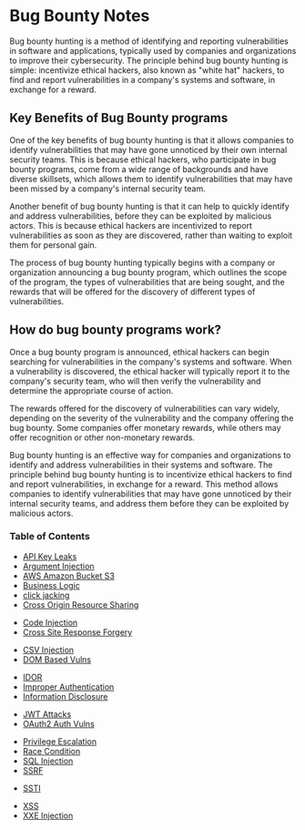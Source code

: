# Bug Bounty Notes

Bug bounty hunting is a method of identifying and reporting vulnerabilities in software and applications, typically used by companies and organizations to improve their cybersecurity. The principle behind bug bounty hunting is simple: incentivize ethical hackers, also known as "white hat" hackers, to find and report vulnerabilities in a company's systems and software, in exchange for a reward.

## Key Benefits of Bug Bounty programs

One of the key benefits of bug bounty hunting is that it allows companies to identify vulnerabilities that may have gone unnoticed by their own internal security teams. This is because ethical hackers, who participate in bug bounty programs, come from a wide range of backgrounds and have diverse skillsets, which allows them to identify vulnerabilities that may have been missed by a company's internal security team.

Another benefit of bug bounty hunting is that it can help to quickly identify and address vulnerabilities, before they can be exploited by malicious actors. This is because ethical hackers are incentivized to report vulnerabilities as soon as they are discovered, rather than waiting to exploit them for personal gain.

The process of bug bounty hunting typically begins with a company or organization announcing a bug bounty program, which outlines the scope of the program, the types of vulnerabilities that are being sought, and the rewards that will be offered for the discovery of different types of vulnerabilities.

## How do bug bounty programs work?

Once a bug bounty program is announced, ethical hackers can begin searching for vulnerabilities in the company's systems and software. When a vulnerability is discovered, the ethical hacker will typically report it to the company's security team, who will then verify the vulnerability and determine the appropriate course of action.

The rewards offered for the discovery of vulnerabilities can vary widely, depending on the severity of the vulnerability and the company offering the bug bounty. Some companies offer monetary rewards, while others may offer recognition or other non-monetary rewards.

Bug bounty hunting is an effective way for companies and organizations to identify and address vulnerabilities in their systems and software. The principle behind bug bounty hunting is to incentivize ethical hackers to find and report vulnerabilities, in exchange for a reward. This method allows companies to identify vulnerabilities that may have gone unnoticed by their internal security teams, and address them before they can be exploited by malicious actors.

### Table of Contents
* [API Key Leaks](https://github.com/rcallaby/Hacking-Study-Guide/blob/main/Bug-Bounty/API%20Key%20Leaks/apikey.md)
* [Argument Injection](https://github.com/rcallaby/Hacking-Study-Guide/blob/main/Bug-Bounty/Argument%20Injection/argument.md)
* [AWS Amazon Bucket S3](https://github.com/rcallaby/Hacking-Study-Guide/blob/main/Bug-Bounty/AWS%20Amazon%20Bucket%20S3/AWSBucket.md)
* [Business Logic](https://github.com/rcallaby/Hacking-Study-Guide/blob/main/Bug-Bounty/Business%20Logic/businesslogic.md)
* [click jacking](https://github.com/rcallaby/Hacking-Study-Guide/blob/main/Bug-Bounty/ClickJacking/clickjacking.md)
* [Cross Origin Resource Sharing](https://github.com/rcallaby/Hacking-Study-Guide/blob/main/Bug-Bounty/Cross%20Origin%20Resource%20Sharing/CORS.md)
+ [Code Injection](https://github.com/rcallaby/Hacking-Study-Guide/blob/main/Bug-Bounty/Code%20Injection/codeinjection.md)
+ [Cross Site Response Forgery](https://github.com/rcallaby/Hacking-Study-Guide/blob/main/Bug-Bounty/Cross%20Site%20Response%20Forgery/csrf.md)
* [CSV Injection](https://github.com/rcallaby/Hacking-Study-Guide/blob/main/Bug-Bounty/CSV%20Injection/CSVInjection.md)
* [DOM Based Vulns](https://github.com/rcallaby/Hacking-Study-Guide/blob/main/Bug-Bounty/DOM%20Based%20Vulnerabilities/DOM-Based.md)
+ [IDOR](https://github.com/rcallaby/Hacking-Study-Guide/blob/main/Bug-Bounty/IDOR/idor.md)
+ [Improper Authentication](https://github.com/rcallaby/Hacking-Study-Guide/blob/main/Bug-Bounty/Improper%20Authentication/improperauthentication.md)
+ [Information Disclosure](https://github.com/rcallaby/Hacking-Study-Guide/blob/main/Bug-Bounty/Information%20Disclosure/informationdisclosure.md)
* [JWT Attacks](https://github.com/rcallaby/Hacking-Study-Guide/blob/main/Bug-Bounty/JWT%20Attacks/jwt-attacks.md)
* [OAuth2 Auth Vulns](https://github.com/rcallaby/Hacking-Study-Guide/blob/main/Bug-Bounty/OAuth2%20Authentication%20Vulnerabilities/OAuth.md)
+ [Privilege Escalation](https://github.com/rcallaby/Hacking-Study-Guide/blob/main/Bug-Bounty/Privilege%20Escalation/privilegeescalation.md)
+ [Race Condition](https://github.com/rcallaby/Hacking-Study-Guide/blob/main/Bug-Bounty/Race%20Condition/racecondition.md)
+ [SQL Injection](https://github.com/rcallaby/Hacking-Study-Guide/blob/main/Bug-Bounty/SQL%20Injection/sqlinjection.md)
+ [SSRF](https://github.com/rcallaby/Hacking-Study-Guide/blob/main/Bug-Bounty/SSRF/ssrf.md)
* [SSTI](https://github.com/rcallaby/Hacking-Study-Guide/blob/main/Bug-Bounty/SSTI/ssti.md)
+ [XSS](https://github.com/rcallaby/Hacking-Study-Guide/blob/main/Bug-Bounty/XSS/xss.md)
+ [XXE Injection](https://github.com/rcallaby/Hacking-Study-Guide/blob/main/Bug-Bounty/XXE%20Injection/xxeinjection.md)